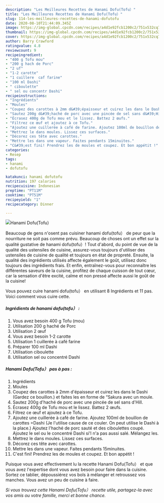 ```yaml
---
description: "Les Meilleures Recettes de Hanami Dofu(Tofu）"
title: "Les Meilleures Recettes de Hanami Dofu(Tofu）"
slug: 114-les-meilleures-recettes-de-hanami-dofutofu
date: 2020-08-10T21:44:09.345Z
image: https://img-global.cpcdn.com/recipes/a4d1e92fcb1200c2/751x532cq70/hanami-dofutofu-photo-principale-de-la-recette.jpg
thumbnail: https://img-global.cpcdn.com/recipes/a4d1e92fcb1200c2/751x532cq70/hanami-dofutofu-photo-principale-de-la-recette.jpg
cover: https://img-global.cpcdn.com/recipes/a4d1e92fcb1200c2/751x532cq70/hanami-dofutofu-photo-principale-de-la-recette.jpg
author: Barry Crawford
ratingvalue: 4.8
reviewcount: 9
recipeingredient:
- "400 g Tofu mou"
- "200 g hach de Porc"
- "2 uf"
- "1-2 carotte"
- "1 cuillere  caf farine"
- "100 ml Dashi"
- " ciboulette"
- " sel ou concentr Dashi"
recipeinstructions:
- "Ingrédients"
- "Moules"
- "Coupez des carottes à 2mm d&#39;épaisseur et cuirez les dans le Dashi (Gardez ce bouillon.) et faites les en forme de “Sakura avec un moule."
- "Sautez 200g d&#39;haché de porc avec une pincée de sel sans d&#39;Hill."
- "Écrasez 400g de Tofu mou et le lissez. Battez 2 œufs."
- "Filtrez ce œuf et ajoutez à ce Tofu."
- "Ajoutez une cuillerée à café de farine. Ajoutez 100ml de bouillon de carottes =Dashi (Je l&#39;utilise cause de ce couler. On peut utilise le Dashi à la place.) Ajoutez l&#39;haché de porc sauté et des ciboulettes coupé. Ajoutez le sel ou le concentré Dashi si&#39;l n&#39;a pas aussi salé. Mélangez les."
- "Mettrez le dans moules. Lissez ces surfaces."
- "Décorez ces tête avec carottes."
- "Mettre les dans une vapeur. Faites pendants 15minuites."
- "C&#39;est fini! Prendrez les de moules et coupez. Et bon appétit !"
categories:
- Resep
tags:
- hanami
- dofutofu

katakunci: hanami dofutofu 
nutrition: 197 calories
recipecuisine: Indonesian
preptime: "PT11M"
cooktime: "PT51M"
recipeyield: "1"
recipecategory: Dinner

---
```



![Hanami Dofu(Tofu）](https://img-global.cpcdn.com/recipes/a4d1e92fcb1200c2/751x532cq70/hanami-dofutofu-photo-principale-de-la-recette.jpg)

Beaucoup de gens n'osent pas cuisiner hanami dofu(tofu） de peur que la nourriture ne soit pas comme prévu. Beaucoup de choses ont un effet sur la qualité gustative de hanami dofu(tofu）! Tout d'abord, du point de vue de la qualité des ustensiles de cuisine, assurez-vous toujours d'utiliser des ustensiles de cuisine de qualité et toujours en état de propreté. Ensuite, la qualité des ingrédients utilisés affecte également le goût, utilisez donc toujours des ingrédients frais. Et enfin, entraînez-vous pour reconnaître les différentes saveurs de la cuisine, profitez de chaque cuisson de tout cœur, car la sensation d'être excité, calme et non pressé affecte aussi le goût de la cuisine!

<!--inarticleads1-->

Vous pouvez cuire hanami dofu(tofu） en utilisant 8 Ingrédients et 11 pas. Voici comment vous cuire cette.

##### Ingrédients de hanami dofu(tofu） :

1. Vous avez besoin 400 g Tofu (mou)
1. Utilisation 200 g haché de Porc
1. Utilisation 2 œuf
1. Vous avez besoin 1-2 carotte
1. Utilisation 1 cuillerée à café farine
1. Préparer 100 ml Dashi
1. Utilisation  ciboulette
1. Utilisation  sel ou concentré Dashi




<!--inarticleads2-->

##### Hanami Dofu(Tofu） pas à pas :

1. Ingrédients
1. Moules
1. Coupez des carottes à 2mm d&#39;épaisseur et cuirez les dans le Dashi (Gardez ce bouillon.) et faites les en forme de “Sakura avec un moule.
1. Sautez 200g d&#39;haché de porc avec une pincée de sel sans d&#39;Hill.
1. Écrasez 400g de Tofu mou et le lissez. Battez 2 œufs.
1. Filtrez ce œuf et ajoutez à ce Tofu.
1. Ajoutez une cuillerée à café de farine. Ajoutez 100ml de bouillon de carottes =Dashi (Je l&#39;utilise cause de ce couler. On peut utilise le Dashi à la place.) Ajoutez l&#39;haché de porc sauté et des ciboulettes coupé. Ajoutez le sel ou le concentré Dashi si&#39;l n&#39;a pas aussi salé. Mélangez les.
1. Mettrez le dans moules. Lissez ces surfaces.
1. Décorez ces tête avec carottes.
1. Mettre les dans une vapeur. Faites pendants 15minuites.
1. C&#39;est fini! Prendrez les de moules et coupez. Et bon appétit !




<!--inarticleads1-->

<p>
Puisque vous avez effectivement lu la recette Hanami Dofu(Tofu） et que vous avez l'expertise dont vous avez besoin pour faire dans la cuisine. Sortez ce tablier, dépoussiérez vos bols à mélanger et retroussez vos manches. Vous avez un peu de cuisine à faire.
</p>

<p>
<i>Si vous trouvez cette Hanami Dofu(Tofu） recette utile, partagez-la avec vos amis ou votre famille, merci et bonne chance.</i>
</p>
